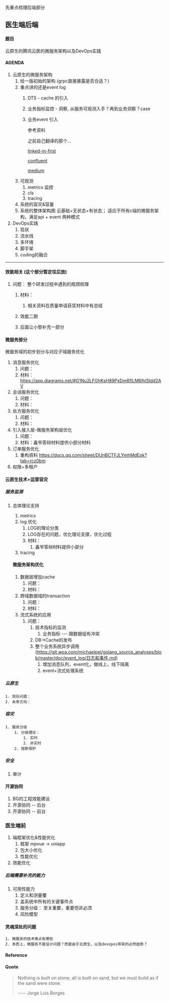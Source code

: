 先重点梳理后端部分

## 医生端后端

#### 题目

云原生的腾讯云医的微服务架构以及DevOps实践

#### AGENDA

1. 云原生的微服务架构
   1. 给一版初始的架构 (grpc直接暴露是否合适？)
   2. 重点讲的还是event log 
      1. DTS - cache 的引入
      
      2. 业务指标监控 - 洞察, 从服务可观测入手？再到业务洞察？case
      
      3. 业务event 引入
      
         参考资料
      
         之前自己翻译的那个...
      
         [linked-in-first](https://www.linkedin.com/pulse/microservice-communication-arpit-jain)
      
         [confluent](https://www.slideshare.net/ConfluentInc/eventdriven-model-serving-stream-processing-vs-rpc-with-kafka-and-tensorflow-kai-waehner-confluent-kafka-summit-sf-2019-179256721)
      
         [medium](https://supunbhagya.medium.com/request-driven-vs-event-driven-microservices-7b1fe40dccde)
   3. 可观测
      1. metrics 监控
      2. cls
      3. tracing 
   4. 系统的容灾&容量
   5. 系统的整体架构图 云基础+无状态+有状态； 适应于所有c端的微服务架构，满足api + event 两种模式
2. DevOps实践
   1. 现状
   2. 流水线
   3. 多环境
   4. 脚手架
   5. coding的融合









----------



#### 效能相关 (这个部分暂定往后放)

1. 问题： 整个研发过程中遇到的瓶颈梳理 

   1. 材料： 

      1. 相关资料在质量申请获奖材料中有总结  

   2.  效能二期      

      1. 后面让小黎补充一部分 

         

#### 微服务部分

微服务域的初步划分与对应子域服务优化

1. 消息服务优化
   1. 问题：
   2. 材料：https://app.diagrams.net/#G1Nu2LFGhKsH89PxDm6fiLM6lhISldd2AV
2. 会话服务优化
   1. 问题：
   2. 材料：
3. 处方服务优化
   1. 问题：
   2. 材料：
4. 引入接入层-微服务架构层优化
   1. 问题：
   2. 材料：鑫爷答辩材料提供小部分材料
5. 订单服务优化 
   1. 重构资料 https://docs.qq.com/sheet/DUnBCTFJLYmhMdEpk?tab=rcz0bm
6. 权限+多租户



#### 云原生技术+运营容灾

##### 服务监测   

1. 总体理论支持

   1. metrics
   2. log 优化     
      1.  LOG的理论分类     
      2.  LOG存在的问题，优化理论支撑，优化过程      
      3. 材料：         
         1.  鑫爷答辩材料提供小部分
   3. tracing

   

   #### 微服务架构优化

   1. 数据层增加cache      
      1. 问题：      
      2. 材料：
   2. 跨域数据域的transaction
      1. 问题：
      2. 材料：
   3. 流式系统的应用
      1. 问题：
         1. 技术指标的监测
            1. 业务指标 --- 跟数据组有冲突
         2. DB->Cache的发布
         3. 整个业务系统异步调用 (https://git.woa.com/michaelpei/golang_source_analyses/blob/master/doc/event_log/日志和事件.md)
            1. 增加消息队列，event化，做线上，线下隔离
            2. event+流式处理系统

##### 云原生	

	1. 现存问题：     
	2. 未来方向：

##### 容灾

 	1. 服务分级   	
 	  	1. 分级理论： 
 	       	1. 实时                
 	       	2. 非实时
 	  	2. 熔断保护

##### 安全

1. 审计



#### 开源协同

1. BG的工程效能建设
2. 开源协同 -- 后台
3. 开源协同 -- 前台





### 医生端前

1. 端框架优化&性能优化
   1. 框架 mpvue -> uniapp
   2. 包大小优化
   3. 性能优化
2. 效能优化



##### 后端需要补充的能力

1. 可用性能力
   1. 定义和测量覆
   2. 盖系统中所有的关键事件点
   3. 服务分级： 至关重要，重要但非必须
   4. 风险模型

#### 灵魂深处的问题

	1. 微服务的技术难点有哪些
	2. 本质上，微服务不是设计问题？而是由于云原生，以及devopos带来的必然趋势？

#### Reference



#### Quote

> Nothiing is built on stone; all is built on sand, but we must build as if the sand were stone.
>
> ---- Jorge Luis Borges



